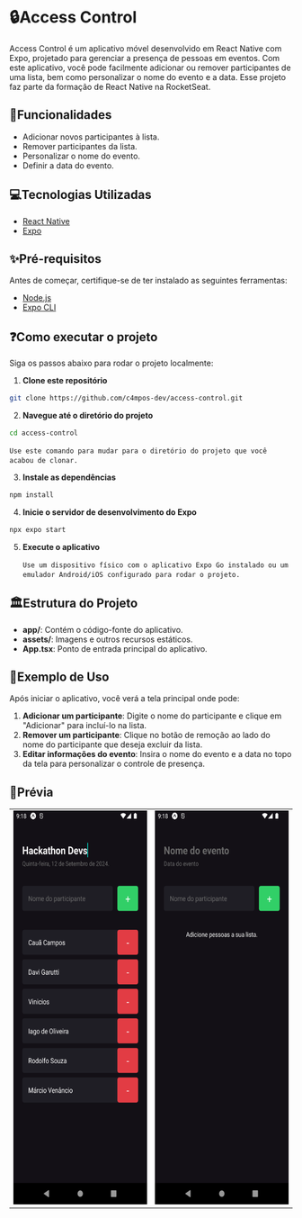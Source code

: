 # 🔒Access Control

Access Control é um aplicativo móvel desenvolvido em React Native com Expo, projetado para gerenciar a presença de pessoas em eventos. Com este aplicativo, você pode facilmente adicionar ou remover participantes de uma lista, bem como personalizar o nome do evento e a data. Esse projeto faz parte da formação de React Native na RocketSeat.

## 📔Funcionalidades

- Adicionar novos participantes à lista.
- Remover participantes da lista.
- Personalizar o nome do evento.
- Definir a data do evento.

## 💻Tecnologias Utilizadas

- [React Native](https://reactnative.dev/)
- [Expo](https://expo.dev/)

## ✨Pré-requisitos

Antes de começar, certifique-se de ter instalado as seguintes ferramentas:

- [Node.js](https://nodejs.org/)
- [Expo CLI](https://docs.expo.dev/get-started/installation/)

## ❓Como executar o projeto

Siga os passos abaixo para rodar o projeto localmente:

1. **Clone este repositório**

```bash
git clone https://github.com/c4mpos-dev/access-control.git
```

2. **Navegue até o diretório do projeto**

```bash
cd access-control
```
   `Use este comando para mudar para o diretório do projeto que você acabou de clonar.`

3. **Instale as dependências**

```bash
npm install
```

4. **Inicie o servidor de desenvolvimento do Expo**

```bash
npx expo start
```

5. **Execute o aplicativo**

   `Use um dispositivo físico com o aplicativo Expo Go instalado ou um emulador Android/iOS configurado para rodar o projeto.`

## 🏛️Estrutura do Projeto

- **app/**: Contém o código-fonte do aplicativo.
- **assets/**: Imagens e outros recursos estáticos.
- **App.tsx**: Ponto de entrada principal do aplicativo.

## 📝Exemplo de Uso

Após iniciar o aplicativo, você verá a tela principal onde pode:

1. **Adicionar um participante**: Digite o nome do participante e clique em "Adicionar" para incluí-lo na lista.
2. **Remover um participante**: Clique no botão de remoção ao lado do nome do participante que deseja excluir da lista.
3. **Editar informações do evento**: Insira o nome do evento e a data no topo da tela para personalizar o controle de presença.

## 📸Prévia

<table>
   <tr>
      <center>
         <td><img src="assets/images/List.png" alt="List" width="300" height="700"/></td>
         <td><img src="assets/images/EmptyList.png" alt="EmptyList" width="300" height="700"/></td>
      </center>
   </tr>
</table>
